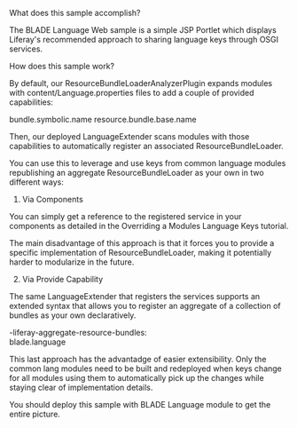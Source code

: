 What does this sample accomplish?

The BLADE Language Web sample is a simple JSP Portlet which displays Liferay's recommended approach to sharing language keys through OSGI services.

How does this sample work?

By default, our ResourceBundleLoaderAnalyzerPlugin expands modules with content/Language.properties files to add a couple of provided capabilities:

bundle.symbolic.name
resource.bundle.base.name

Then, our deployed LanguageExtender scans modules with those capabilities to automatically register an associated ResourceBundleLoader.

You can use this to leverage and use keys from common language modules republishing an aggregate ResourceBundleLoader as your own in two different ways:
1. Via Components

You can simply get a reference to the registered service in your components as detailed in the Overriding a Modules Language Keys tutorial.

The main disadvantage of this approach is that it forces you to provide a specific implementation of ResourceBundleLoader, making it potentially harder to modularize in the future.


2. Via Provide Capability

The same LanguageExtender that registers the services supports an extended syntax that allows you to register an aggregate of a collection of bundles as your own declaratively.

-liferay-aggregate-resource-bundles: \
	blade.language

This last approach has the advantadge of easier extensibility. Only the common lang modules need to be built and redeployed when keys change for all modules using them to automatically pick up the changes while staying clear of implementation details.

You should deploy this sample with BLADE Language module to get the entire picture.